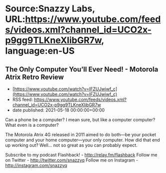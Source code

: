 # Source:Snazzy Labs, URL:https://www.youtube.com/feeds/videos.xml?channel_id=UCO2x-p9gg9TLKneXlibGR7w, language:en-US

## The Only Computer You’ll Ever Need! - Motorola Atrix Retro Review
 - [https://www.youtube.com/watch?v=IFZUJwiwf_c](https://www.youtube.com/watch?v=IFZUJwiwf_c)
 - RSS feed: https://www.youtube.com/feeds/videos.xml?channel_id=UCO2x-p9gg9TLKneXlibGR7w
 - date published: 2021-05-18 00:00:00+00:00

Can a phone be a computer? I mean sure, but like a computer computer? What even is a computer? 

The Motorola Atrix 4G released in 2011 aimed to do both—be your pocket computer and your home computer—your only computer. How did that end up working out? Well… not so great as you can probably expect. 

Subscribe to my podcast Flashback! - http://relay.fm/flashback
Follow me on Twitter - http://twitter.com/snazzyq
Follow me on Instagram - http://instagram.com/snazzyq

